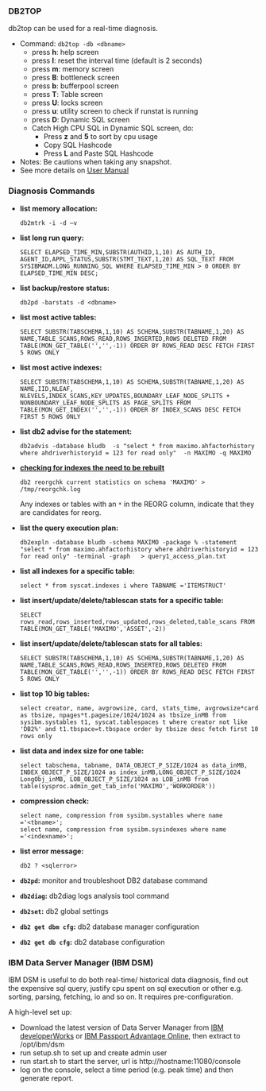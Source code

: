### DB2TOP

db2top can be used for a real-time diagnosis.

* Command: `db2top -db <dbname>`
    * press **h**: help screen 
    * press **I**: reset the interval time (default is 2 seconds) 
    * press **m**: memory screen 
    * press **B**: bottleneck screen 
    * press **b**: bufferpool screen 
    * press **T**: Table screen 
    * press **U**: locks screen
    * press **u**: utility screen to check if runstat is running
    * press **D**: Dynamic SQL screen 
    * Catch High CPU SQL in Dynamic SQL screen, do:
        - Press **z** and **5** to sort by cpu usage
        - Copy SQL Hashcode 
        - Press **L** and Paste SQL Hashcode
* Notes: Be cautions when taking any snapshot. 
* See more details on [User Manual](http://www-01.ibm.com/support/docview.wss?uid=swg27009542&aid=1) 

### Diagnosis Commands

- **list memory allocation:**
   
    ```
    db2mtrk -i -d –v
    ```

- **list long run query:**

    ```
    SELECT ELAPSED_TIME_MIN,SUBSTR(AUTHID,1,10) AS AUTH_ID, AGENT_ID,APPL_STATUS,SUBSTR(STMT_TEXT,1,20) AS SQL_TEXT FROM SYSIBMADM.LONG_RUNNING_SQL WHERE ELAPSED_TIME_MIN > 0 ORDER BY ELAPSED_TIME_MIN DESC;
    ```

- **list backup/restore status:**
    
    ```
    db2pd -barstats -d <dbname>
    ```

- **list most active tables:**
    
    ```
    SELECT SUBSTR(TABSCHEMA,1,10) AS SCHEMA,SUBSTR(TABNAME,1,20) AS NAME,TABLE_SCANS,ROWS_READ,ROWS_INSERTED,ROWS_DELETED FROM TABLE(MON_GET_TABLE('','',-1)) ORDER BY ROWS_READ DESC FETCH FIRST 5 ROWS ONLY
    ```

- **list most active indexes:**
    
    ```
    SELECT SUBSTR(TABSCHEMA,1,10) AS SCHEMA,SUBSTR(TABNAME,1,20) AS NAME,IID,NLEAF, NLEVELS,INDEX_SCANS,KEY_UPDATES,BOUNDARY_LEAF_NODE_SPLITS + NONBOUNDARY_LEAF_NODE_SPLITS AS PAGE_SPLITS FROM TABLE(MON_GET_INDEX('','',-1)) ORDER BY INDEX_SCANS DESC FETCH FIRST 5 ROWS ONLY
    ```

- **list db2 advise for the statement:**
    
    ```
    db2advis -database bludb  -s "select * from maximo.ahfactorhistory where ahdriverhistoryid = 123 for read only"  -n MAXIMO -q MAXIMO
    ```

- **[checking for indexes the need to be rebuilt](https://www.ibm.com/docs/en/db2/11.5?topic=organization-index-reorganization)**

    ```
    db2 reorgchk current statistics on schema 'MAXIMO' > /tmp/reorgchk.log
    ```

    Any indexes or tables with an `*` in the REORG column, indicate that they are candidates for reorg.

- **list the query execution plan:**
    
    ```
    db2expln -database bludb -schema MAXIMO -package % -statement "select * from maximo.ahfactorhistory where ahdriverhistoryid = 123 for read only" -terminal -graph   > query1_access_plan.txt
    ```

- **list all indexes for a specific table:**
    
    ```
    select * from syscat.indexes i where TABNAME ='ITEMSTRUCT'
    ```

- **list insert/update/delete/tablescan stats for a specific table:**

    ```
    SELECT rows_read,rows_inserted,rows_updated,rows_deleted,table_scans FROM TABLE(MON_GET_TABLE('MAXIMO','ASSET',-2))
    ```

- **list insert/update/delete/tablescan stats for all tables:**
    
    ```
    SELECT SUBSTR(TABSCHEMA,1,10) AS SCHEMA,SUBSTR(TABNAME,1,20) AS NAME,TABLE_SCANS,ROWS_READ,ROWS_INSERTED,ROWS_DELETED FROM TABLE(MON_GET_TABLE('','',-1)) ORDER BY ROWS_READ DESC FETCH FIRST 5 ROWS ONLY   
    ```

- **list top 10 big tables:**
    
    ```
    select creator, name, avgrowsize, card, stats_time, avgrowsize*card as tbsize, npages*t.pagesize/1024/1024 as tbsize_inMB from sysibm.systables t1, syscat.tablespaces t where creator not like 'DB2%' and t1.tbspace=t.tbspace order by tbsize desc fetch first 10 rows only 
    ```

- **list data and index size for one table:**
    
    ```
    select tabschema, tabname, DATA_OBJECT_P_SIZE/1024 as data_inMB, INDEX_OBJECT_P_SIZE/1024 as index_inMB,LONG_OBJECT_P_SIZE/1024 LongObj_inMB, LOB_OBJECT_P_SIZE/1024 as LOB_inMB from table(sysproc.admin_get_tab_info('MAXIMO','WORKORDER')) 
    ```
- **compression check:**

    ```
    select name, compression from sysibm.systables where name ='<tbname>';
    select name, compression from sysibm.sysindexes where name ='<indexname>';
    ```

- **list error message:**

    ```
    db2 ? <sqlerror>
    ```

 - **`db2pd`:** monitor and troubleshoot DB2 database command
 - **`db2diag`:** db2diag logs analysis tool command
 - **`db2set`:** db2 global settings
 - **`db2 get dbm cfg`:** db2 database manager configuration 
 - **`db2 get db cfg`:** db2 database configuration 

### IBM Data Server Manager (IBM DSM)

IBM DSM is useful to do both real-time/ historical data diagnosis, find out the expensive sql query, justify cpu spent on sql execution or other e.g. sorting, parsing, fetching, io and so on. It requires pre-configuration. 

A high-level set up:

* Download the latest version of Data Server Manager from [IBM developerWorks](https://www.ibm.com/services/forms/preLogin.do?source=swg-rddsm) or [IBM Passport Advantage Online](https://www.ibm.com/software/passportadvantage/pao_customer.html), then extract to /opt/ibm/dsm
* run setup.sh to set up and create admin user
* run start.sh to start the server, url is http://hostname:11080/console
* log on the console, select a time period (e.g. peak time) and then generate report. 


